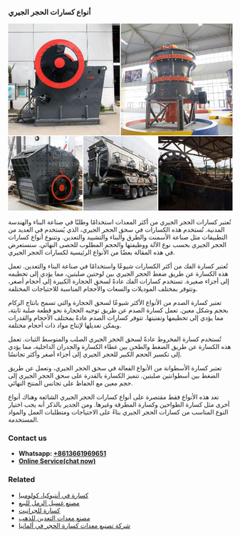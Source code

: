<h3>أنواع كسارات الحجر الجيري</h3><img src='1701746511.jpg' alt=''><p>تُعتبر كسارات الحجر الجيري من أكثر المعدات استخدامًا وطلبًا في صناعة البناء والهندسة المدنية. تُستخدم هذه الكسارات في سحق الحجر الجيري، الذي يُستخدم في العديد من التطبيقات مثل صناعة الأسمنت والطرق والبناء والتشييد والتعدين. وتتنوع أنواع كسارات الحجر الجيري بحسب نوع الآلة ووظيفتها والحجم المطلوب للحصى النهائي. سنستعرض في هذه المقالة بعضًا من الأنواع الرئيسية لكسارات الحجر الجيري.</p><p>تُعتبر كسارة الفك من أكثر الكسارات شيوعًا واستخدامًا في صناعة البناء والتعدين. تعمل هذه الكسارة عن طريق ضغط الحجر الجيري بين لوحتين صلبتين، مما يؤدي إلى تحطيمه إلى أجزاء صغيرة. تستخدم كسارات الفك عادةً لسحق الحجارة الكبيرة إلى أحجام أصغر، وتتوفر بمختلف الموديلات والسعات والأحجام المناسبة للاحتياجات المختلفة.</p><p>تعتبر كسارة الصدم من الأنواع الأكثر شيوعًا لسحق الحجارة والتي تسمح بانتاج الركام بحجم وشكل معين. تعمل كسارة الصدم عن طريق توجيه الحجارة نحو قطعة صلبة ثابتة، مما يؤدي إلى تحطيمها وتفتيتها. تتوفر كسارات الصدم عادةً بمختلف الأحجام والقدرات ويمكن تعديلها لإنتاج مواد ذات أحجام مختلفة.</p><p>تُستخدم كسارة المخروط عادةً لسحق الحجر الجيري الصلب والمتوسط الثبات. تعمل هذه الكسارة عن طريق الضغط والطحن بين غطاء الكسارة والجدران الداخلية، مما يؤدي إلى تكسير الحجم الكبير للحجر الجيري إلى أجزاء أصغر وأكثر تجانسًا.</p><p>تعتبر كسارة الأسطوانة من الأنواع الفعالة في سحق الحجر الجيري، وتعمل عن طريق الضغط بين أسطوانتين صلبتين. تتميز الكسارة بالقدرة على سحق الحجر الجيري إلى حجم معين مع الحفاظ على تجانس المنتج النهائي.</p><p>تعد هذه الأنواع فقط مقتصرة على أنواع كسارات الحجر الجيري الشائعة وهناك أنواع أخرى مثل كسارة الطواحين وكسارة المطرقة وغيرها. ومن الجدير بالذكر أنه يجب اختيار النوع المناسب من كسارات الحجر الجيري بناءً على الاحتياجات ومتطلبات العمل والمواد المستخدمة.</p><h3>Contact us</h3><ul><li><strong>Whatsapp:&nbsp;<a href="https://wa.me/8613661969651">+8613661969651</a></strong></li><li><a href="https://swt.shibang-china.com/?git&amp;zhl&amp;أنواع كسارات الحجر الجيري"><strong>Online Service(chat now)</strong></a></li></ul><h3>Related</h3><ul><li><a href='كسارة في أنتيوكيا، كولومبيا.md'>كسارة في أنتيوكيا، كولومبيا</a></li><li><a href='مصنع غسيل الرمل للبيع.md'>مصنع غسيل الرمل للبيع</a></li><li><a href='كسارة للجرانيت.md'>كسارة للجرانيت</a></li><li><a href='مصنع معدات التعدين للذهب.md'>مصنع معدات التعدين للذهب</a></li><li><a href='شركة تصنيع معدات كسارة الحجر في ألمانيا.md'>شركة تصنيع معدات كسارة الحجر في ألمانيا</a></li></ul>